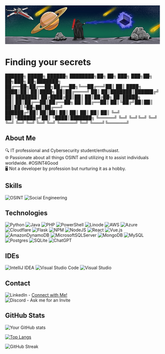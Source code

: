 ![Banner Image](./assets/Sith%20lord%20using%20a%20purple-reddish%20electric_final%201%20(1).jpg)

# Finding your secrets


██████╗  █████╗ ██████╗ ████████╗██╗  ██╗    ███╗   ███╗██╗   ██╗███╗   ██╗███████╗
██╔══██╗██╔══██╗██╔══██╗╚══██╔══╝██║  ██║    ████╗ ████║██║   ██║████╗  ██║██╔════╝
██║  ██║███████║██████╔╝   ██║   ███████║    ██╔████╔██║██║   ██║██╔██╗ ██║█████╗  
██║  ██║██╔══██║██╔══██╗   ██║   ██╔══██║    ██║╚██╔╝██║██║   ██║██║╚██╗██║██╔══╝  
██████╔╝██║  ██║██║  ██║   ██║   ██║  ██║    ██║ ╚═╝ ██║╚██████╔╝██║ ╚████║███████╗
╚═════╝ ╚═╝  ╚═╝╚═╝  ╚═╝   ╚═╝   ╚═╝  ╚═╝    ╚═╝     ╚═╝ ╚═════╝ ╚═╝  ╚═══╝╚══════╝
                                                                                   


## About Me
🔍 IT professional and Cybersecurity student/enthusiast.  
🌐 Passionate about all things OSINT and utilizing it to assist individuals worldwide. #OSINT4Good  
🖥️ Not a developer by profession but nurturing it as a hobby.

## Skills
![OSINT](https://img.shields.io/badge/OSINT-blue)
![Social Engineering](https://img.shields.io/badge/Social%20Engineering-blue)

## Technologies
![Python](https://img.shields.io/badge/python-3670A0?style=for-the-badge&logo=python&logoColor=ffdd54)
![Java](https://img.shields.io/badge/java-%23ED8B00.svg?style=for-the-badge&logo=openjdk&logoColor=white)
![PHP](https://img.shields.io/badge/php-%23777BB4.svg?style=for-the-badge&logo=php&logoColor=white)
![PowerShell](https://img.shields.io/badge/PowerShell-%235391FE.svg?style=for-the-badge&logo=powershell&logoColor=white)
![Linode](https://img.shields.io/badge/linode-00A95C?style=for-the-badge&logo=linode&logoColor=white)
![AWS](https://img.shields.io/badge/AWS-%23FF9900.svg?style=for-the-badge&logo=amazon-aws&logoColor=white)
![Azure](https://img.shields.io/badge/azure-%230072C6.svg?style=for-the-badge&logo=microsoftazure&logoColor=white)
![Cloudflare](https://img.shields.io/badge/Cloudflare-F38020?style=for-the-badge&logo=Cloudflare&logoColor=white)
![Flask](https://img.shields.io/badge/flask-%23000.svg?style=for-the-badge&logo=flask&logoColor=white)
![NPM](https://img.shields.io/badge/NPM-%23CB3837.svg?style=for-the-badge&logo=npm&logoColor=white)
![NodeJS](https://img.shields.io/badge/node.js-6DA55F?style=for-the-badge&logo=node.js&logoColor=white)
![React](https://img.shields.io/badge/react-%2320232a.svg?style=for-the-badge&logo=react&logoColor=%2361DAFB)
![Vue.js](https://img.shields.io/badge/vuejs-%2335495e.svg?style=for-the-badge&logo=vuedotjs&logoColor=%234FC08D)
![AmazonDynamoDB](https://img.shields.io/badge/Amazon%20DynamoDB-4053D6?style=for-the-badge&logo=Amazon%20DynamoDB&logoColor=white)
![MicrosoftSQLServer](https://img.shields.io/badge/Microsoft%20SQL%20Server-CC2927?style=for-the-badge&logo=microsoft%20sql%20server&logoColor=white)
![MongoDB](https://img.shields.io/badge/MongoDB-%234ea94b.svg?style=for-the-badge&logo=mongodb&logoColor=white)
![MySQL](https://img.shields.io/badge/mysql-%2300f.svg?style=for-the-badge&logo=mysql&logoColor=white)
![Postgres](https://img.shields.io/badge/postgres-%23316192.svg?style=for-the-badge&logo=postgresql&logoColor=white)
![SQLite](https://img.shields.io/badge/sqlite-%2307405e.svg?style=for-the-badge&logo=sqlite&logoColor=white)
![ChatGPT](https://img.shields.io/badge/chatGPT-74aa9c?style=for-the-badge&logo=openai&logoColor=white)

## IDEs
![IntelliJ IDEA](https://img.shields.io/badge/IntelliJIDEA-000000.svg?style=for-the-badge&logo=intellij-idea&logoColor=white)
![Visual Studio Code](https://img.shields.io/badge/Visual%20Studio%20Code-0078d7.svg?style=for-the-badge&logo=visual-studio-code&logoColor=white)
![Visual Studio](https://img.shields.io/badge/Visual%20Studio-5C2D91.svg?style=for-the-badge&logo=visual-studio&logoColor=white)

<!--
## Projects
- **Project 1**: Description here. [Link here](#)
- **Project 2**: Description here. [Link here](#)
- Add screenshots or GIFs for a visual touch.
-->

<!--
## Blog
- [Blog Post 1](#) - Description here
- [Blog Post 2](#) - Description here
- List down more blog posts as they are published.
-->

## Contact
![LinkedIn](https://img.shields.io/badge/linkedin-%230077B5.svg?style=for-the-badge&logo=linkedin&logoColor=white) - [Connect with Me!](https://www.linkedin.com/in/steven-coffey-213b96140/)  
![Discord](https://img.shields.io/badge/Discord-%235865F2.svg?style=for-the-badge&logo=discord&logoColor=white) - Ask me for an Invite

## GitHub Stats
![Your GitHub stats](https://github-readme-stats.vercel.app/api?username=DarthMune&show_icons=true&theme=graywhite)

[![Top Langs](https://github-readme-stats.vercel.app/api/top-langs/?username=DarthMune&layout=compact&theme=graywhite)](https://github.com/DarthMune/github-readme-stats)

![GitHub Streak](https://github-readme-streak-stats.herokuapp.com/?user=DarthMune&theme=graywhite)
